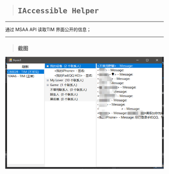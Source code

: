 > # ` IAccessible Helper `

***
通过 MSAA API 读取TIM 界面公开的信息；

***
> ### 截图
![image](./README/Screen.png)
